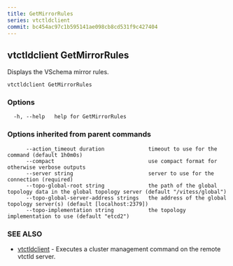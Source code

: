 ```yaml
---
title: GetMirrorRules
series: vtctldclient
commit: bc454ac97c1b595141ae098cb8cd531f9c427404
---
```

## vtctldclient GetMirrorRules

Displays the VSchema mirror rules.

```
vtctldclient GetMirrorRules
```

### Options

```
  -h, --help   help for GetMirrorRules
```

### Options inherited from parent commands

```
      --action_timeout duration              timeout to use for the command (default 1h0m0s)
      --compact                              use compact format for otherwise verbose outputs
      --server string                        server to use for the connection (required)
      --topo-global-root string              the path of the global topology data in the global topology server (default "/vitess/global")
      --topo-global-server-address strings   the address of the global topology server(s) (default [localhost:2379])
      --topo-implementation string           the topology implementation to use (default "etcd2")
```

### SEE ALSO

* [vtctldclient](../)	 - Executes a cluster management command on the remote vtctld server.

